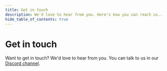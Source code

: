 ```yaml
---
title: Get in touch
description: We'd love to hear from you. Here's how you can reach us...
hide_table_of_contents: true
---
```


# Get in touch

Want to get in touch? We'd love to hear from you. You can talk to us in our [Discord channel](https://discord.gg/HPFF83fTR4).
